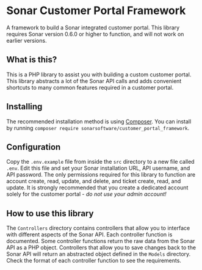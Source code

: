 # Sonar Customer Portal Framework
A framework to build a Sonar integrated customer portal. This library requires Sonar version 0.6.0 or higher to function, and will not work on earlier versions.

## What is this?
This is a PHP library to assist you with building a custom customer portal. This library abstracts a lot of the Sonar API calls and adds convenient shortcuts to many common features required in a customer portal.

## Installing
The recommended installation method is using [Composer](https://www.getcomposer.org). You can install by running `composer require sonarsoftware/customer_portal_framework`.

## Configuration
Copy the `.env.example` file from inside the `src` directory to a new file called `.env`. Edit this file and set your Sonar installation URL, API username, and API password. The only permissions required for this library to function are account create, read, update, and delete, and ticket create, read, and update. It is strongly recommended that you create a dedicated account solely for the customer portal - *do not use your admin account!*

## How to use this library
The `Controllers` directory contains controllers that allow you to interface with different aspects of the Sonar API. Each controller function is documented. Some controller functions return the raw data from the Sonar API as a PHP object. Controllers that allow you to save changes back to the Sonar API will return an abstracted object defined in the `Models` directory. Check the format of each controller function to see the requirements.